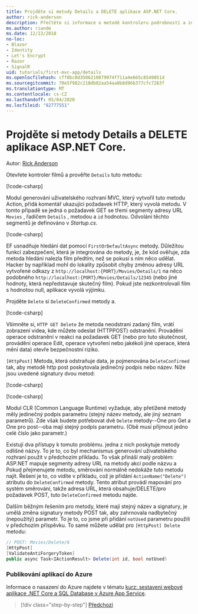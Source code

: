 ```yaml
---
title: Projděte si metody Details a DELETE aplikace ASP.NET Core.
author: rick-anderson
description: Přečtěte si informace o metodě kontroleru podrobností a zobrazení v základní aplikaci ASP.NET Core MVC.
ms.author: riande
ms.date: 12/13/2018
no-loc:
- Blazor
- Identity
- Let's Encrypt
- Razor
- SignalR
uid: tutorials/first-mvc-app/details
ms.openlocfilehash: cff8bc0d3506210879974f711a4e665c8549051d
ms.sourcegitcommit: 70e5f982c218db82aa54aa8b8d96b377cfc7283f
ms.translationtype: MT
ms.contentlocale: cs-CZ
ms.lasthandoff: 05/04/2020
ms.locfileid: "82777551"
---
```

# <a name="examine-the-details-and-delete-methods-of-an-aspnet-core-app"></a>Projděte si metody Details a DELETE aplikace ASP.NET Core.

Autor: [Rick Anderson](https://twitter.com/RickAndMSFT)

Otevřete kontroler filmů a prověřte `Details` tuto metodu:

[!code-csharp[](start-mvc/sample/MvcMovie22/Controllers/MoviesController.cs?name=snippet_details)]

Modul generování uživatelského rozhraní MVC, který vytvořil tuto metodu Action, přidá komentář ukazující požadavek HTTP, který vyvolá metodu. V tomto případě se jedná o požadavek GET se třemi segmenty adresy URL `Movies` , řadičem `Details` , metodou a `id` hodnotou. Odvolání těchto segmentů je definováno v *Startup.cs*.

[!code-csharp[](start-mvc/sample/MvcMovie3/Startup.cs?highlight=5&name=snippet_1)]

EF usnadňuje hledání dat pomocí `FirstOrDefaultAsync` metody. Důležitou funkcí zabezpečení, která je integrována do metody, je, že kód ověřuje, zda metoda hledání nalezla film předtím, než se pokusí s ním něco udělat. Hacker by například mohl do lokality způsobit chyby změnou adresy URL vytvořené odkazy z `http://localhost:{PORT}/Movies/Details/1` na něco podobného `http://localhost:{PORT}/Movies/Details/12345` (nebo jiné hodnoty, která nepředstavuje skutečný film). Pokud jste nezkontrolovali film s hodnotou null, aplikace vyvolá výjimku.

Projděte `Delete` si `DeleteConfirmed` metody a.

[!code-csharp[](start-mvc/sample/MvcMovie22/Controllers/MoviesController.cs?name=snippet_delete)]

Všimněte si, `HTTP GET Delete` že metoda neodstraní zadaný film, vrátí zobrazení videa, kde můžete odeslat (HTTPPOST) odstranění. Provádění operace odstranění v reakci na požadavek GET (nebo pro tuto skutečnost, provádění operace Edit, operace vytvoření nebo jakékoli jiné operace, která mění data) otevře bezpečnostní riziko.

`[HttpPost]` Metoda, která odstraňuje data, je pojmenována `DeleteConfirmed` tak, aby metodě http post poskytovala jedinečný podpis nebo název. Níže jsou uvedené signatury dvou metod:

[!code-csharp[](start-mvc/sample/MvcMovie/Controllers/MoviesController.cs?name=snippet_delete2)]

[!code-csharp[](start-mvc/sample/MvcMovie/Controllers/MoviesController.cs?name=snippet_delete3)]

Modul CLR (Common Language Runtime) vyžaduje, aby přetížené metody měly jedinečný podpis parametru (stejný název metody, ale jiný seznam parametrů). Zde však budete potřebovat dvě `Delete` metody--One pro Get a One pro post--oba mají stejný podpis parametru. (Obě musí přijmout jedno celé číslo jako parametr.)

Existují dva přístupy k tomuto problému. jedna z nich poskytuje metody odlišné názvy. To je to, co byl mechanismus generování uživatelského rozhraní použit v předchozím příkladu. To však přináší malý problém: ASP.NET mapuje segmenty adresy URL na metody akcí podle názvu a Pokud přejmenujete metodu, směrování normálně nedokáže tuto metodu najít. Řešení je to, co vidíte v příkladu, což je přidání `ActionName("Delete")` atributu do `DeleteConfirmed` metody. Tento atribut provádí mapování pro systém směrování, takže adresa URL, která obsahuje/DELETE/pro požadavek POST, tuto `DeleteConfirmed` metodu najde.

Dalším běžným řešením pro metody, které mají stejný název a signatury, je umělá změna signatury metody POST tak, aby zahrnovala nadbytečný (nepoužitý) parametr. To je to, co jsme při přidání `notUsed` parametru použili v předchozím příspěvku. To samé můžete udělat pro `[HttpPost] Delete` metodu:

```csharp
// POST: Movies/Delete/6
[HttpPost]
[ValidateAntiForgeryToken]
public async Task<IActionResult> Delete(int id, bool notUsed)
```

### <a name="publish-to-azure"></a>Publikování aplikací do Azure

Informace o nasazení do Azure najdete v tématu [kurz: sestavení webové aplikace .NET Core a SQL Database v Azure App Service](/azure/app-service/app-service-web-tutorial-dotnetcore-sqldb).

> [!div class="step-by-step"]
> [Předchozí](validation.md)
